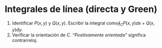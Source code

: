 # Integrales de línea (directa y Green)
1. Identificar $P(x,y)$ y $Q(x,y)$. Escribir la integral como$\oint_{C}P(x,y)dx+Q(x,y)dy$.
2. Verificar la orientación de $C$. *“Positivamente orientada”* significa contrarreloj.